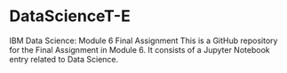# DataScienceT-E
IBM Data Science: Module 6 Final Assignment
This is a GitHub repository for the Final Assignment in Module 6. It consists of a Jupyter Notebook entry related to Data Science.
